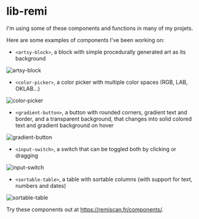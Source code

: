 # lib-remi

I'm using some of these components and functions in many of my projets.

Here are some examples of components I've been working on:

- `<artsy-block>`, a block with simple procedurally generated art as its background

![artsy-block](https://user-images.githubusercontent.com/1685446/226451334-f2e0f8f1-a278-483b-b950-64a441780c3e.jpg)

- `<color-picker>`, a color picker with multiple color spaces (RGB, LAB, OKLAB...)

![color-picker](https://user-images.githubusercontent.com/1685446/226451346-28fc8638-d865-4a6e-a47a-3253998a62b2.jpg)

- `<gradient-button>`, a button with rounded corners, gradient text and border, and a transparent background, that changes into solid colored text and gradient background on hover

![gradient-button](https://user-images.githubusercontent.com/1685446/226995814-71ea3923-6825-498b-9fb9-c3ab39e98153.jpg)

- `<input-switch>`, a switch that can be toggled both by clicking or dragging

![input-switch](https://user-images.githubusercontent.com/1685446/226995804-c84bed50-0583-464b-aacc-84592d3ddd3a.jpg)

- `<sortable-table>`, a table with sortable columns (with support for text, numbers and dates)

![sortable-table](https://user-images.githubusercontent.com/1685446/227003121-950da0e7-f7b7-4db1-93d1-23fc82c64315.jpg)

Try these components out at <https://remiscan.fr/components/>.